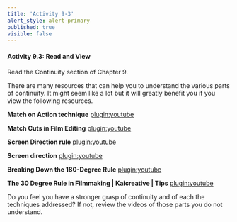 ```yaml
---
title: 'Activity 9-3'
alert_style: alert-primary
published: true
visible: false
---
```


#### Activity 9.3: Read and View

Read the Continuity section of Chapter 9.

There are many resources that can help you to understand the various parts of continuity. It might seem like a lot but it will greatly benefit you if you view the following resources.

**Match on Action technique**
  [plugin:youtube](https://www.youtube.com/watch?v=eou7A-e2e4I)

**Match Cuts in Film Editing**
  [plugin:youtube](https://www.youtube.com/watch?v=El28XrjtcMI)

**Screen Direction rule**
  [plugin:youtube](https://www.youtube.com/watch?v=9XOn5uxdSJc)

**Screen direction**
  [plugin:youtube](https://www.youtube.com/watch?v=RogoUz_pk4Y)

**Breaking Down the 180-Degree Rule**
  [plugin:youtube](https://www.youtube.com/watch?v=HinUychY3sE)

**The 30 Degree Rule in Filmmaking | Kaicreative | Tips**
  [plugin:youtube](https://www.youtube.com/watch?v=1K8EUc98VoQ)

Do you feel you have a stronger grasp of continuity and of each the techniques addressed? If not, review the videos of those parts you do not understand.
